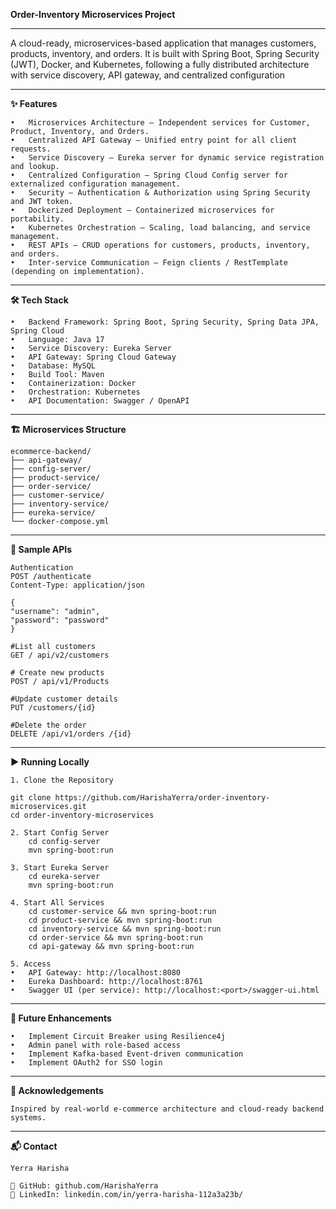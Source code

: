 **Order-Inventory Microservices Project**
________________________________________

A cloud-ready, microservices-based application that manages customers, products, inventory, and orders. It is built with Spring Boot, Spring Security (JWT), Docker, and Kubernetes, following a fully distributed architecture with service discovery, API gateway, and centralized configuration
________________________________________
**✨ Features**

    •	Microservices Architecture — Independent services for Customer, Product, Inventory, and Orders.
    •	Centralized API Gateway — Unified entry point for all client requests.
    •	Service Discovery — Eureka server for dynamic service registration and lookup.
    •	Centralized Configuration — Spring Cloud Config server for externalized configuration management.
    •	Security — Authentication & Authorization using Spring Security and JWT token.
    •	Dockerized Deployment — Containerized microservices for portability.
    •	Kubernetes Orchestration — Scaling, load balancing, and service management.
    •	REST APIs — CRUD operations for customers, products, inventory, and orders.
    •	Inter-service Communication — Feign clients / RestTemplate (depending on implementation).
________________________________________
**🛠 Tech Stack**

    •	Backend Framework: Spring Boot, Spring Security, Spring Data JPA, Spring Cloud 
    •	Language: Java 17
    •	Service Discovery: Eureka Server
    •	API Gateway: Spring Cloud Gateway
    •	Database: MySQL
    •	Build Tool: Maven
    •	Containerization: Docker
    •	Orchestration: Kubernetes
    •	API Documentation: Swagger / OpenAPI
________________________________________
**🏗 Microservices Structure**

    ecommerce-backend/
    ├── api-gateway/
    ├── config-server/
    ├── product-service/
    ├── order-service/
    ├── customer-service/
    ├── inventory-service/
    ├── eureka-service/
    └── docker-compose.yml
________________________________________
**📌 Sample APIs**

    Authentication
    POST /authenticate
    Content-Type: application/json

    {
    "username": "admin",
    "password": "password"
    }

    #List all customers
    GET / api/v2/customers

    # Create new products
    POST / api/v1/Products

    #Update customer details
    PUT /customers/{id}

    #Delete the order
    DELETE /api/v1/orders /{id}
________________________________________
**▶ Running Locally**

    1. Clone the Repository

    git clone https://github.com/HarishaYerra/order-inventory-microservices.git
    cd order-inventory-microservices
   
    2. Start Config Server
        cd config-server
        mvn spring-boot:run
    
    3. Start Eureka Server
        cd eureka-server
        mvn spring-boot:run

    4. Start All Services
        cd customer-service && mvn spring-boot:run
        cd product-service && mvn spring-boot:run
        cd inventory-service && mvn spring-boot:run
        cd order-service && mvn spring-boot:run
        cd api-gateway && mvn spring-boot:run

    5. Access
    •	API Gateway: http://localhost:8080
    •	Eureka Dashboard: http://localhost:8761
    •	Swagger UI (per service): http://localhost:<port>/swagger-ui.html
   
________________________________________
**🚀 Future Enhancements**

    •	Implement Circuit Breaker using Resilience4j
    •	Admin panel with role-based access
    •	Implement Kafka-based Event-driven communication
    •	Implement OAuth2 for SSO login
________________________________________
**🙏 Acknowledgements**
    
    Inspired by real-world e-commerce architecture and cloud-ready backend systems.
________________________________________
**📬 Contact**

    Yerra Harisha

    🔗 GitHub: github.com/HarishaYerra
    💼 LinkedIn: linkedin.com/in/yerra-harisha-112a3a23b/

